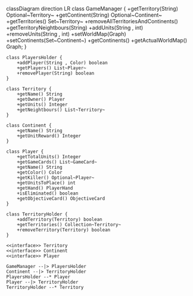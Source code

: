 classDiagram
direction LR
    class GameManager {
	    +getTerritory(String) Optional~Territory~
	    +getContinent(String) Optional~Continent~
	    +getTerritories() Set~Territory~
	    +removeAllTerritoriesAndContinents()
	    +getTerritoryNeightbours(String)
	    +addUnits(String , int)
	    +removeUnits(String , int)
	    +setWorldMap(Graph)
	    +setContinents(Set~Continent~)
	    +getContinents()
	    +getActualWorldMap() Graph;
    }

    class PlayersHolder {
	    +addPlayer(String , Color) boolean
	    +getPlayers() List~Player~
	    +removePlayer(String) boolean
    }

    class Territory {
	    +getName() String
	    +getOwner() Player
	    +getUnits() Integer
	    +getNeightbours() List~Territory~
    }

    class Continent {
	    +getName() String
	    +getUnitReward() Integer
    }

    class Player {
	    +getTotalUnits() Integer
	    +getGameCards() List~GameCard~
	    +getName() String
	    +getColor() Color
	    +getKiller() Optional~Player~
	    +getUnitsToPlace() int
	    +getHand() PlayerHand
	    +isEliminated() boolean
	    +getObjectiveCard() ObjectiveCard
    }

    class TerritoryHolder {
	    +addTerritory(Territory) boolean
	    +getTerritories() Collection~Territory~
	    +removeTerritory(Territory) boolean
    }

	<<interface>> Territory
	<<interface>> Continent
	<<interface>> Player

    GameManager --|> PlayersHolder
    Continent --|> TerritoryHolder
    PlayersHolder --* Player
    Player --|> TerritoryHolder
    TerritoryHolder --* Territory

